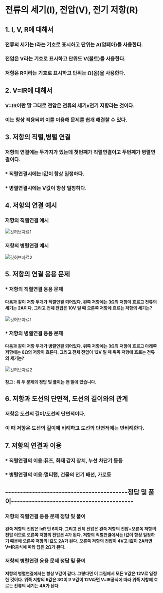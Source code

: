 # 전류의 세기(I), 전압(V), 전기 저항(R)
## 1. I, V, R에 대해서
### 전류의 세기는 I라는 기호로 표시하고 단위는 A(암페아)를 사용한다.
### 전압은 V라는 기호로 표시하고 단위도 V(볼트)를 사용한다.
### 저항은 R이라는 기호로 표시하고 단위는 Ω(옴)을 사용한다.
## 2. V=IR에 대해서
### V=IR이란 말 그대로 전압은 전류의 세기x전기 저항라는 것이다.
### 이는 항상 적용되며 이를 이용해 문제를 쉽개 해결할 수 있다.
## 3. 저항의 직렬,병렬 연결
### 저항의 연결에는 두가지가 있는데 첫번째가 직렬연결이고 두번쩨가 병렬연결이다.
### * 직렬연결시에는 I값이 항상 일정하다.
### * 병렬연결시에는 V값이 항상 일정하다.
## 4. 저항의 연결 예시
### 저항의 직렬연결 예시

![깃허브자료1](https://user-images.githubusercontent.com/72057688/96129725-f7caa880-0f31-11eb-9319-25ae354fddfc.png)

### 저항의 병렬연결 예시

![깃허브자료2](https://user-images.githubusercontent.com/72057688/96129817-116bf000-0f32-11eb-8b32-292c3f968f48.png)

## 5. 저항의 연결 응용 문제 
### * 저항의 직렬연결 응용 문제
#### 다음과 같이 저항 두개가 직렬연결 되어있다. 왼쪽 저항에는 3Ω의 저항이 흐르고 전류의 세기는 2A이다. 그리고 전체 전압은 10V 일 때 오른쪽 저항에 흐르는 저항의 세기는?

![깃허브자료1](https://user-images.githubusercontent.com/72057688/96129725-f7caa880-0f31-11eb-9319-25ae354fddfc.png)

### * 저항의 병렬연결 응용 문제
#### 다음과 같이 저항 두개가 병렬연결 되어있다. 위쪽 저항에는 3Ω의 저항이 흐르고 아래쪽 저항에는 6Ω의 저항이 흐른다. 그리고 전체 전압이 12V 일 때 위쪽 저항에 흐르는 전류의 세기는?

![깃허브자료2](https://user-images.githubusercontent.com/72057688/96129817-116bf000-0f32-11eb-8b32-292c3f968f48.png)

#### 참고  : 위 두 문제의 정답 및 풀이는 맨 밑에 있습니다.
## 6. 저항과 도선의 단면적, 도선의 길이와의 관계
### 저항은 도선의 길이/도선의 단면적이다.
### 이 때 저항은 도선의 길이에 비례하고 도선의 단면적에는 반비례한다.
## 7. 저항의 연결과 이용
### * 직렬연결의 이용:퓨즈, 화재 감지 장치, 누선 차단기 등등
### * 병렬연결의 이용:멀티탭, 건물의 전기 배선, 가로등
## -----------------------------------------정답 및 풀이-----------------------------------------
### 저항의 직렬연결 응용 문제 정답 및 풀이
#### 왼쪽 저항의 전압은 IxR 인 6이다. 그리고 전체 전압은 왼쪽 저항의 전압+오른쪽 저항의 전압 이므로 오른쪽 저항의 전압은 4가 된다. 저항의 직렬연결에서는 I값이 항상 일정하기 때문에 오른쪽 저항의 I값도 2A가 된다. 오른쪽 저항의 전압이 4V고 I값이 2A라면 V=IR공식에 따라 답은 2Ω가 된다.
### 저항의 병렬연결 응용 문제 정답 및 풀이
#### 저항의 병렬연결에서는 항상 V값이 같다. 그렇다면 이 그림에서 모든 V값은 12V로 일정한 것이다. 위쪽 저항의 R값은 3Ω이고 V값이 12V라면 V=IR공식에 따라 위쪽 저항에 흐르는 전류의 세기는 4A가 된다.

